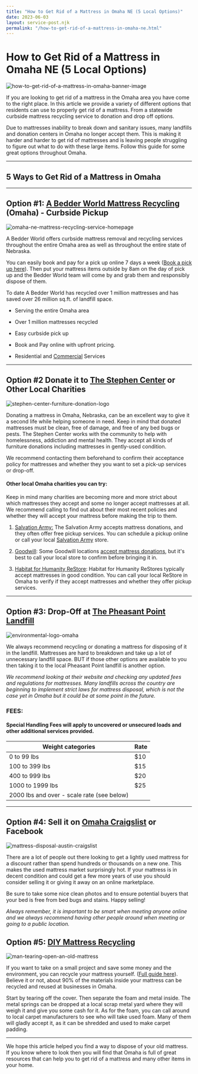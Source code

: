 ```yaml
---
title: "How to Get Rid of a Mattress in Omaha NE (5 Local Options)"
date: 2023-06-03
layout: service-post.njk
permalink: "/how-to-get-rid-of-a-mattress-in-omaha-ne.html"
---
```


# How to Get Rid of a Mattress in Omaha NE (5 Local Options)

![how-to-get-rid-of-a-mattress-in-omaha-banner-image](/filtered-images/Most-Attractive-Youtube-Thumbnail-2023-03-16T150317.413-1024x576.png)

If you are looking to get rid of a mattress in the Omaha area you have come to the right place. In this article we provide a variety of different options that residents can use to properly get rid of a mattress. From a statewide curbside mattress recycling service to donation and drop off options.

Due to mattresses inability to break down and sanitary issues, many landfills and donation centers in Omaha no longer accept them. This is making it harder and harder to get rid of mattresses and is leaving people struggling to figure out what to do with these large items. Follow this guide for some great options throughout Omaha.

* * *

## 5 Ways to Get Rid of a Mattress in Omaha

* * *

## Option #1: [A Bedder World Mattress Recycling](https://www.abedderworld.com/Omaha-NE) (Omaha) - Curbside Pickup

![omaha-ne-mattress-recycling-service-homepage](/filtered-images/omaha-ne-mattress-recycling-service-1024x562.png)

A Bedder World offers curbside mattress removal and recycling services throughout the entire Omaha area as well as throughout the entire state of Nebraska.

You can easily book and pay for a pick up online 7 days a week ([Book a pick up here](https://www.abedderworld.com/book-online/)). Then put your mattress items outside by 8am on the day of pick up and the Bedder World team will come by and grab them and responsibly dispose of them.

To date A Bedder World has recycled over 1 million mattresses and has saved over 26 million sq.ft. of landfill space.

- Serving the entire Omaha area

- Over 1 million mattresses recycled

- Easy curbside pick up

- Book and Pay online with upfront pricing.

- Residential and [Commercial](https://www.abedderworld.com/commercial/) Services

* * *

## Option #2 Donate it to [The Stephen Center](https://stephencenter.org/donate-furniture/) or Other Local Charities

![stephen-center-furniture-donation-logo](/filtered-images/2NOSHADOW-SC_logo_HOR_Blue_Oragne_CMYK-300x96-1.png)

Donating a mattress in Omaha, Nebraska, can be an excellent way to give it a second life while helping someone in need. Keep in mind that donated mattresses must be clean, free of damage, and free of any bed bugs or pests. The Stephen Center works with the community to help with homelessness, addiction and mental health. They accept all kinds of furniture donations including mattresses in gently-used condition.

We recommend contacting them beforehand to confirm their acceptance policy for mattresses and whether they you want to set a pick-up services or drop-off.

#### Other local Omaha charities you can try:

Keep in mind many charities are becoming more and more strict about which mattresses they accept and some no longer accept mattresses at all. We recommend calling to find out about their most recent policies and whether they will accept your mattress before making the trip to them.

1. [Salvation Army:](https://centralusa.salvationarmy.org/omaha/) The Salvation Army accepts mattress donations, and they often offer free pickup services. You can schedule a pickup online or call your local [Salvation Army](https://www.abedderworld.com/does-salvation-army-take-mattresses.html/) store.

3. [Goodwill](https://goodwillomaha.org/): Some Goodwill locations [accept mattress donations](https://www.abedderworld.com/does-goodwill-take-mattresses-4-alternative-options.html/), but it's best to call your local store to confirm before bringing it in.

5. [Habitat for Humanity ReStore](https://omahahabitatrestore.org/): Habitat for Humanity ReStores typically accept mattresses in good condition. You can call your local ReStore in Omaha to verify if they accept mattresses and whether they offer pickup services.

* * *

## Option #3: Drop-Off at [The Pheasant Point Landfill](https://www.dceservices.org/landfills)

![environmental-logo-omaha](/filtered-images/logo.jpeg)

We always recommend recycling or donating a mattress for disposing of it in the landfill. Mattresses are hard to breakdown and take up a lot of unnecessary landfill space. BUT if those other options are available to you then taking it to the local Pheasant Point landfill is another option.

_We recommend looking at their website and checking any updated fees and regulations for mattresses. Many landfills across the country are beginning to implement strict laws for mattress disposal, which is not the case yet in Omaha but it could be at some point in the future._

### FEES:

#### Special Handling Fees will apply to uncovered or unsecured loads and other additional services provided. 

| Weight categories | Rate |
| --- | --- |
| 0 to 99 lbs | $10 |
| 100 to 399 lbs | $15 |
| 400 to 999 lbs | $20 |
| 1000 to 1999 lbs | $25 |
| 2000 lbs and over - scale rate (see below) |

* * *

## Option #4: Sell it on [Omaha Craigslist](https://omaha.craigslist.org/) or Facebook

![mattress-disposal-austin-craigslist](/filtered-images/Screen-Shot-2019-12-11-at-8.06.07-AM-edited.png)

There are a lot of people out there looking to get a lightly used mattress for a discount rather than spend hundreds or thousands on a new one. This makes the used mattress market surprisingly hot. If your mattress is in decent condition and could get a few more years of use you should consider selling it or giving it away on an online marketplace.

Be sure to take some nice clean photos and to ensure potential buyers that your bed is free from bed bugs and stains. Happy selling!

_Always remember, it is important to be smart when meeting anyone online and we always recommend having other people around when meeting or going to a public location._

## Option #5: [DIY Mattress Recycling](https://www.abedderworld.com/how-to-recycle-a-mattress/)

![man-tearing-open-an-old-mattress](/filtered-images/Screen-Shot-2019-04-08-at-1.56.55-PM-1024x572.webp)

If you want to take on a small project and save some money and the environment, you can recycle your mattress yourself. ([Full guide here](https://www.abedderworld.com/how-to-recycle-a-mattress/)). Believe it or not, about 90% of the materials inside your mattress can be recycled and reused at businesses in Omaha.

Start by tearing off the cover. Then separate the foam and metal inside. The metal springs can be dropped at a local scrap metal yard where they will weigh it and give you some cash for it. As for the foam, you can call around to local carpet manufacturers to see who will take used foam. Many of them will gladly accept it, as it can be shredded and used to make carpet padding.

* * *

We hope this article helped you find a way to dispose of your old mattress. If you know where to look then you will find that Omaha is full of great resources that can help you to get rid of a mattress and many other items in your home.
